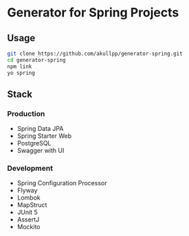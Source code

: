 # Generator for Spring Projects

## Usage

```sh
git clone https://github.com/akullpp/generator-spring.git
cd generator-spring
npm link
yo spring
```

## Stack

### Production

- Spring Data JPA
- Spring Starter Web
- PostgreSQL
- Swagger with UI

### Development

- Spring Configuration Processor
- Flyway
- Lombok
- MapStruct
- JUnit 5
- AssertJ
- Mockito
